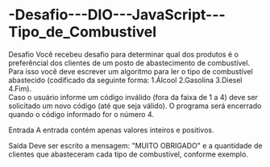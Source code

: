 # -Desafio---DIO---JavaScript---Tipo_de_Combustivel
Desafio  Você recebeu desafio para determinar qual dos produtos é o preferêncial dos clientes de   um posto de abastecimento de combustível. Para isso você deve escrever um algoritmo para ler   o tipo de combustível abastecido (codificado da seguinte forma: 1.Álcool 2.Gasolina 3.Diesel 4.Fim).   
Caso o usuário informe um código inválido (fora da faixa de 1 a 4) deve ser solicitado um novo código   (até que seja válido). O programa será encerrado quando o código informado for o número 4.    

Entrada  A entrada contém apenas valores inteiros e positivos.    

Saída  Deve ser escrito a mensagem: "MUITO OBRIGADO" e a quantidade de clientes que abasteceram cada tipo   de combustível, conforme exemplo.
